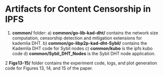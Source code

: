 # Artifacts for Content Censorship in IPFS

1. **common/** folder:
a)  **common/go-lib-kad-dht/** contains the network size computation, censorship detection and mitigation extensions for kademlia DHT. 
b) **common/go-libp2p-kad-dht-Sybil/** contains the Kademlia DHT code for Sybil nodes
c) **common/kubo** is the ipfs kubo code
d) **common/Sybil_DHT_Nodes** is the Sybil DHT node application.

2 **Figs13-15/** folder contains the experiment code, logs, and plot generation code for Figures 13, 14, and 15 of the paper. 
